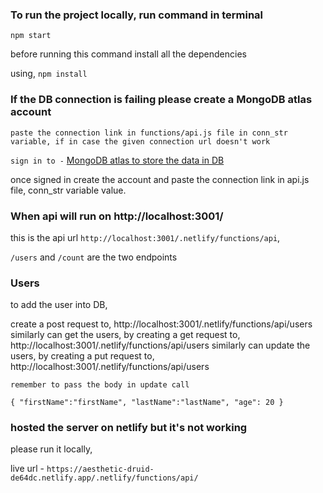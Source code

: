 ### To run the project locally, run command in terminal

`npm start`

before running this command install all the dependencies

using, `npm install`

### If the DB connection is failing please create a MongoDB atlas account

`paste the connection link in functions/api.js file in conn_str variable, if in case the given connection url doesn't work`

`sign in to -` [MongoDB atlas to store the data in DB](https://www.mongodb.com/atlas/database)

once signed in create the account and paste the connection link in api.js file, conn_str variable value.

### When api will run on http://localhost:3001/

this is the api url `http://localhost:3001/.netlify/functions/api`,

`/users` and `/count` are the two endpoints

### Users

to add the user into DB,

create a post request to, http://localhost:3001/.netlify/functions/api/users
similarly can get the users, by creating a get request to, http://localhost:3001/.netlify/functions/api/users
similarly can update the users, by creating a put request to, http://localhost:3001/.netlify/functions/api/users

`remember to pass the body in update call`

`{
    "firstName":"firstName",
    "lastName":"lastName",
    "age": 20
}`

### hosted the server on netlify but it's not working

please run it locally,

live url - `https://aesthetic-druid-de64dc.netlify.app/.netlify/functions/api/`
